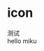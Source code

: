 # icon

<div>测试</div>
<mikuIcon class="miku-icon_feedback" color="red" :size="18">hello  miku</mikuIcon>  
